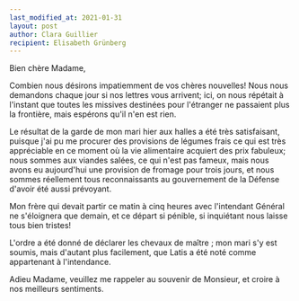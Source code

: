 ```yaml
---
last_modified_at: 2021-01-31
layout: post
author: Clara Guillier
recipient: Elisabeth Grünberg
---
```


Bien chère Madame,


Combien nous désirons impatiemment de vos chères nouvelles!
Nous nous demandons chaque jour si nos lettres vous arrivent;
ici, on nous répétait à l'instant que toutes les missives destinées pour
l'étranger ne passaient plus la frontière, mais espérons qu'il n'en est rien.

Le résultat de la garde de mon mari hier aux halles a été très satisfaisant,
puisque j'ai pu me procurer des provisions de légumes frais ce qui est très
appréciable en ce moment où la vie alimentaire acquiert des prix fabuleux;
nous sommes aux viandes salées, ce qui n'est pas fameux, mais nous avons eu
aujourd'hui une provision de fromage pour trois jours, et nous sommes
réellement tous reconnaissants au gouvernement de la Défense d'avoir été aussi
prévoyant.

Mon frère qui devait partir ce matin à cinq heures avec l'intendant Général ne
s'éloignera que demain, et ce départ si pénible, si inquiétant nous laisse tous
bien tristes!

L'ordre a été donné de déclarer les chevaux de maître ; mon mari s'y est soumis,
mais d'autant plus facilement, que Latis a été noté comme appartenant
à l'intendance.

Adieu Madame, veuillez me rappeler au souvenir de Monsieur, et croire à nos
meilleurs sentiments.

